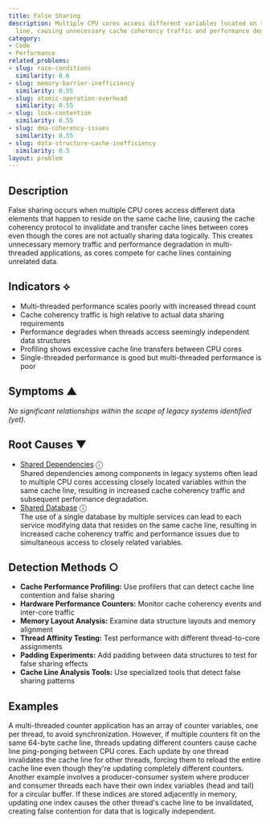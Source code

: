 ```yaml
---
title: False Sharing
description: Multiple CPU cores access different variables located on the same cache
  line, causing unnecessary cache coherency traffic and performance degradation.
category:
- Code
- Performance
related_problems:
- slug: race-conditions
  similarity: 0.6
- slug: memory-barrier-inefficiency
  similarity: 0.55
- slug: atomic-operation-overhead
  similarity: 0.55
- slug: lock-contention
  similarity: 0.55
- slug: dma-coherency-issues
  similarity: 0.55
- slug: data-structure-cache-inefficiency
  similarity: 0.5
layout: problem
---
```


## Description

False sharing occurs when multiple CPU cores access different data elements that happen to reside on the same cache line, causing the cache coherency protocol to invalidate and transfer cache lines between cores even though the cores are not actually sharing data logically. This creates unnecessary memory traffic and performance degradation in multi-threaded applications, as cores compete for cache lines containing unrelated data.


## Indicators ⟡

- Multi-threaded performance scales poorly with increased thread count
- Cache coherency traffic is high relative to actual data sharing requirements
- Performance degrades when threads access seemingly independent data structures
- Profiling shows excessive cache line transfers between CPU cores
- Single-threaded performance is good but multi-threaded performance is poor


## Symptoms ▲

*No significant relationships within the scope of legacy systems identified (yet).*

## Root Causes ▼

- [Shared Dependencies](shared-dependencies.md) <span class="info-tooltip" title="Confidence: 0.403, Strength: 0.925">ⓘ</span>
<br/>  Shared dependencies among components in legacy systems often lead to multiple CPU cores accessing closely located variables within the same cache line, resulting in increased cache coherency traffic and subsequent performance degradation.
- [Shared Database](shared-database.md) <span class="info-tooltip" title="Confidence: 0.362, Strength: 0.891">ⓘ</span>
<br/>  The use of a single database by multiple services can lead to each service modifying data that resides on the same cache line, resulting in increased cache coherency traffic and performance issues due to simultaneous access to closely related variables.

## Detection Methods ○

- **Cache Performance Profiling:** Use profilers that can detect cache line contention and false sharing
- **Hardware Performance Counters:** Monitor cache coherency events and inter-core traffic
- **Memory Layout Analysis:** Examine data structure layouts and memory alignment
- **Thread Affinity Testing:** Test performance with different thread-to-core assignments
- **Padding Experiments:** Add padding between data structures to test for false sharing effects
- **Cache Line Analysis Tools:** Use specialized tools that detect false sharing patterns


## Examples

A multi-threaded counter application has an array of counter variables, one per thread, to avoid synchronization. However, if multiple counters fit on the same 64-byte cache line, threads updating different counters cause cache line ping-ponging between CPU cores. Each update by one thread invalidates the cache line for other threads, forcing them to reload the entire cache line even though they're updating completely different counters. Another example involves a producer-consumer system where producer and consumer threads each have their own index variables (head and tail) for a circular buffer. If these indices are stored adjacently in memory, updating one index causes the other thread's cache line to be invalidated, creating false contention for data that is logically independent.
